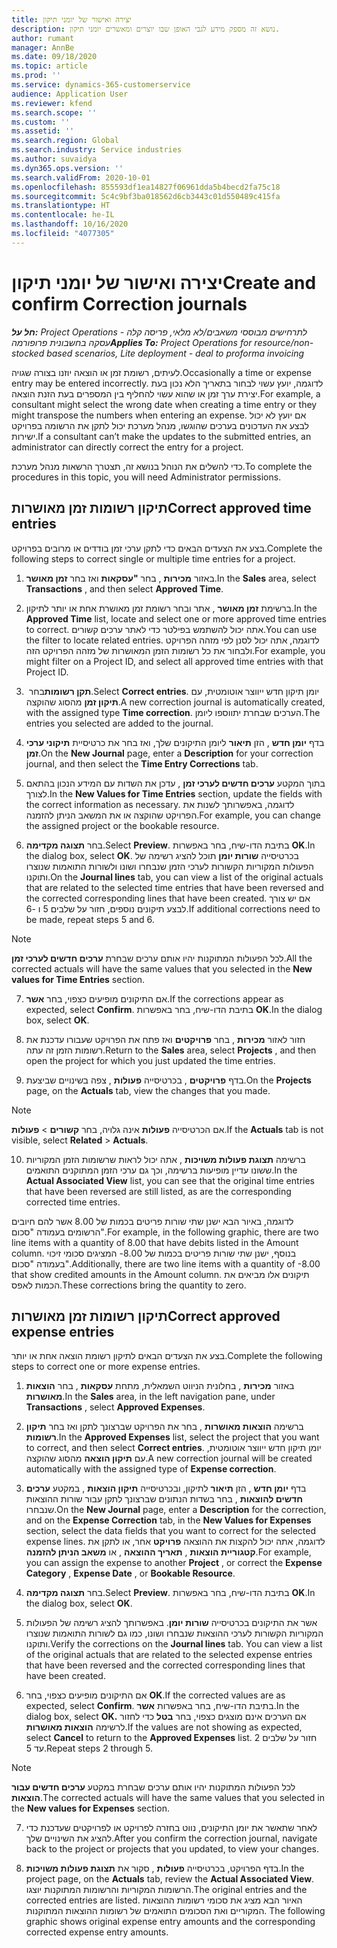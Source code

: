 ```yaml
---
title: יצירה ואישור של יומני תיקון
description: נושא זה מספק מידע לגבי האופן שבו יוצרים ומאשרים יומני תיקון.
author: rumant
manager: AnnBe
ms.date: 09/18/2020
ms.topic: article
ms.prod: ''
ms.service: dynamics-365-customerservice
audience: Application User
ms.reviewer: kfend
ms.search.scope: ''
ms.custom: ''
ms.assetid: ''
ms.search.region: Global
ms.search.industry: Service industries
ms.author: suvaidya
ms.dyn365.ops.version: ''
ms.search.validFrom: 2020-10-01
ms.openlocfilehash: 855593df1ea14827f06961dda5b4becd2fa75c18
ms.sourcegitcommit: 5c4c9bf3ba018562d6cb3443c01d550489c415fa
ms.translationtype: HT
ms.contentlocale: he-IL
ms.lasthandoff: 10/16/2020
ms.locfileid: "4077305"
---
```

# <a name="create-and-confirm-correction-journals"></a><span data-ttu-id="c3388-103">יצירה ואישור של יומני תיקון</span><span class="sxs-lookup"><span data-stu-id="c3388-103">Create and confirm Correction journals</span></span>

<span data-ttu-id="c3388-104">_**חל על:** Project Operations לתרחישים מבוססי משאבים/לא מלאי, פריסה קלה - עסקה בחשבונית פרופורמה_</span><span class="sxs-lookup"><span data-stu-id="c3388-104">_**Applies To:** Project Operations for resource/non-stocked based scenarios, Lite deployment - deal to proforma invoicing_</span></span>

<span data-ttu-id="c3388-105">לעיתים, רשומת זמן או הוצאה יוזנו בצורה שגויה.</span><span class="sxs-lookup"><span data-stu-id="c3388-105">Occasionally a time or expense entry may be entered incorrectly.</span></span> <span data-ttu-id="c3388-106">לדוגמה, יועץ עשוי לבחור בתאריך הלא נכון בעת יצירת ערך זמן או שהוא עשוי להחליף בין המספרים בעת הזנת הוצאה.</span><span class="sxs-lookup"><span data-stu-id="c3388-106">For example, a consultant might select the wrong date when creating a time entry or they might transpose the numbers when entering an expense.</span></span> <span data-ttu-id="c3388-107">אם יועץ לא יכול לבצע את העדכונים בערכים שהוגשו, מנהל מערכת יכול לתקן את הרשומה בפרויקט ישירות.</span><span class="sxs-lookup"><span data-stu-id="c3388-107">If a consultant can’t make the updates to the submitted entries, an administrator can directly correct the entry for a project.</span></span>

<span data-ttu-id="c3388-108">כדי להשלים את הנוהל בנושא זה, תצטרך הרשאות מנהל מערכת.</span><span class="sxs-lookup"><span data-stu-id="c3388-108">To complete the procedures in this topic, you will need Administrator permissions.</span></span>

## <a name="correct-approved-time-entries"></a><span data-ttu-id="c3388-109">תיקון רשומות זמן מאושרות</span><span class="sxs-lookup"><span data-stu-id="c3388-109">Correct approved time entries</span></span>     

<span data-ttu-id="c3388-110">בצע את הצעדים הבאים כדי לתקן ערכי זמן בודדים או מרובים בפרויקט.</span><span class="sxs-lookup"><span data-stu-id="c3388-110">Complete the following steps to correct single or multiple time entries for a project.</span></span>

1. <span data-ttu-id="c3388-111">באזור **מכירות** , בחר **"עסקאות** ואז בחר **זמן מאושר**.</span><span class="sxs-lookup"><span data-stu-id="c3388-111">In the **Sales** area, select **Transactions** , and then select **Approved Time**.</span></span> 

2. <span data-ttu-id="c3388-112">ברשימת **זמן מאושר** , אתר ובחר רשומת זמן מאושרת אחת או יותר לתיקון.</span><span class="sxs-lookup"><span data-stu-id="c3388-112">In the **Approved Time** list, locate and select one or more approved time entries to correct.</span></span> <span data-ttu-id="c3388-113">אתה יכול להשתמש בפילטר כדי לאתר ערכים קשורים.</span><span class="sxs-lookup"><span data-stu-id="c3388-113">You can use the filter to locate related entries.</span></span> <span data-ttu-id="c3388-114">לדוגמה, אתה יכול לסנן לפי מזהה הפרויקט ולבחור את כל רשומות הזמן המאושרות של מזהה הפרויקט הזה.</span><span class="sxs-lookup"><span data-stu-id="c3388-114">For example, you might filter on a Project ID, and select all approved time entries with that Project ID.</span></span>

3. <span data-ttu-id="c3388-115">בחר **‏‎תקן רשומות**.</span><span class="sxs-lookup"><span data-stu-id="c3388-115">Select **Correct entries**.</span></span> <span data-ttu-id="c3388-116">יומן תיקון חדש ייווצר אוטומטית, עם **תיקון זמן** מהסוג שהוקצה.</span><span class="sxs-lookup"><span data-stu-id="c3388-116">A new correction journal is automatically created, with the assigned type **Time correction**.</span></span> <span data-ttu-id="c3388-117">הערכים שבחרת יתווספו ליומן.</span><span class="sxs-lookup"><span data-stu-id="c3388-117">The entries you selected are added to the journal.</span></span> 

4. <span data-ttu-id="c3388-118">בדף **יומן חדש** , הזן **תיאור** ליומן התיקונים שלך, ואז בחר את כרטיסיית **תיקוני ערכי זמן**.</span><span class="sxs-lookup"><span data-stu-id="c3388-118">On the **New Journal** page, enter a **Description** for your correction journal, and then select the **Time Entry Corrections** tab.</span></span>  

5. <span data-ttu-id="c3388-119">בתוך המקטע **ערכים חדשים לערכי זמן** , עדכן את השדות עם המידע הנכון בהתאם לצורך.</span><span class="sxs-lookup"><span data-stu-id="c3388-119">In the **New Values for Time Entries** section, update the fields with the correct information as necessary.</span></span> <span data-ttu-id="c3388-120">לדוגמה, באפשרותך לשנות את הפרויקט שהוקצה או את המשאב הניתן להזמנה.</span><span class="sxs-lookup"><span data-stu-id="c3388-120">For example, you can change the assigned project or the bookable resource.</span></span>

6. <span data-ttu-id="c3388-121">בחר **תצוגה מקדימה**.</span><span class="sxs-lookup"><span data-stu-id="c3388-121">Select **Preview**.</span></span> <span data-ttu-id="c3388-122">בתיבת הדו-שיח, בחר באפשרות **OK**.</span><span class="sxs-lookup"><span data-stu-id="c3388-122">In the dialog box, select **OK**.</span></span> <span data-ttu-id="c3388-123">בכרטיסייה **שורות יומן** תוכל להציג רשימה של הפעולות המקוריות הקשורות לערכי הזמן שנבחרו ושונו ולשורות התואמות שנוצרו ותוקנו.</span><span class="sxs-lookup"><span data-stu-id="c3388-123">On the **Journal lines** tab, you can view a list of the original actuals that are related to the selected time entries that have been reversed and the corrected corresponding lines that have been created.</span></span> <span data-ttu-id="c3388-124">אם יש צורך לבצע תיקונים נוספים, חזור על שלבים 5 ו -6.</span><span class="sxs-lookup"><span data-stu-id="c3388-124">If additional corrections need to be made, repeat steps 5 and 6.</span></span> 

> [!NOTE]
> <span data-ttu-id="c3388-125">לכל הפעולות המתוקנות יהיו אותם ערכים שבחרת **ערכים חדשים לערכי זמן**.</span><span class="sxs-lookup"><span data-stu-id="c3388-125">All the corrected actuals will have the same values that you selected in the **New values for Time Entries** section.</span></span>

7. <span data-ttu-id="c3388-126">אם התיקונים מופיעים כצפוי, בחר **אשר**.</span><span class="sxs-lookup"><span data-stu-id="c3388-126">If the corrections appear as expected, select **Confirm**.</span></span> <span data-ttu-id="c3388-127">בתיבת הדו-שיח, בחר באפשרות **OK**.</span><span class="sxs-lookup"><span data-stu-id="c3388-127">In the dialog box, select **OK**.</span></span>

8. <span data-ttu-id="c3388-128">חזור לאזור **מכירות** , בחר **פרויקטים** ואז פתח את הפרויקט שעבורו עדכנת את רשומות הזמן זה עתה.</span><span class="sxs-lookup"><span data-stu-id="c3388-128">Return to the **Sales** area, select **Projects** , and then open the project for which you just updated the time entries.</span></span> 

9. <span data-ttu-id="c3388-129">בדף **פרויקטים** , בכרטיסייה **פעולות** , צפה בשינויים שביצעת.</span><span class="sxs-lookup"><span data-stu-id="c3388-129">On the **Projects** page, on the **Actuals** tab, view the changes that you made.</span></span> 

> [!NOTE]
> <span data-ttu-id="c3388-130">אם הכרטיסייה **פעולות** אינה גלויה, בחר **קשורים** > **פעולות**.</span><span class="sxs-lookup"><span data-stu-id="c3388-130">If the **Actuals** tab is not visible, select **Related** > **Actuals**.</span></span>  

10. <span data-ttu-id="c3388-131">ברשימה **תצוגת פעולות משויכות** , אתה יכול לראות שרשומות הזמן המקוריות ששונו עדיין מופיעות ברשימה, וכך גם ערכי הזמן המתוקנים התואמים.</span><span class="sxs-lookup"><span data-stu-id="c3388-131">In the **Actual Associated View** list, you can see that the original time entries that have been reversed are still listed, as are the corresponding corrected time entries.</span></span> 

<span data-ttu-id="c3388-132">לדוגמה, באיור הבא ישנן שתי שורות פריטים בכמות של 8.00 אשר להם חיובים הרשומים בעמודה "סכום".</span><span class="sxs-lookup"><span data-stu-id="c3388-132">For example, in the following graphic, there are two line items with a quantity of 8.00 that have debits listed in the Amount column.</span></span> <span data-ttu-id="c3388-133">בנוסף, ישנן שתי שורות פריטים בכמות של 8.00- המציגים סכומי זיכוי בעמודה "סכום".</span><span class="sxs-lookup"><span data-stu-id="c3388-133">Additionally, there are two line items with a quantity of -8.00 that show credited amounts in the Amount column.</span></span> <span data-ttu-id="c3388-134">תיקונים אלו מביאים את הכמות לאפס.</span><span class="sxs-lookup"><span data-stu-id="c3388-134">These corrections bring the quantity to zero.</span></span>

 
## <a name="correct-approved-expense-entries"></a><span data-ttu-id="c3388-135">תיקון רשומות זמן מאושרות</span><span class="sxs-lookup"><span data-stu-id="c3388-135">Correct approved expense entries</span></span>

<span data-ttu-id="c3388-136">בצע את הצעדים הבאים לתיקון רשומת הוצאה אחת או יותר.</span><span class="sxs-lookup"><span data-stu-id="c3388-136">Complete the following steps to correct one or more expense entries.</span></span> 

1. <span data-ttu-id="c3388-137">באזור **מכירות** , בחלונית הניווט השמאלית, מתחת **עסקאות** , בחר **הוצאות מאושרות**.</span><span class="sxs-lookup"><span data-stu-id="c3388-137">In the **Sales** area, in the left navigation pane, under **Transactions** , select **Approved Expenses**.</span></span>

2. <span data-ttu-id="c3388-138">ברשימה **הוצאות מאושרות** , בחר את הפרויקט שברצונך לתקן ואז בחר **תיקון רשומות**.</span><span class="sxs-lookup"><span data-stu-id="c3388-138">In the **Approved Expenses** list, select the project that you want to correct, and then select **Correct entries**.</span></span> <span data-ttu-id="c3388-139">יומן תיקון חדש ייווצר אוטומטית, עם **תיקון הוצאה** מהסוג שהוקצה.</span><span class="sxs-lookup"><span data-stu-id="c3388-139">A new correction journal will be created automatically with the assigned type of **Expense correction**.</span></span> 

3. <span data-ttu-id="c3388-140">בדף **יומן חדש** , הזן **תיאור** לתיקון, ובכרטיסייה **תיקון הוצאות** , במקטע **ערכים חדשים להוצאות** , בחר בשדות הנתונים שברצונך לתקן עבור שורות ההוצאות שנבחרו.</span><span class="sxs-lookup"><span data-stu-id="c3388-140">On the **New Journal** page, enter a **Description** for the correction, and on the **Expense Correction** tab, in the **New Values for Expenses** section, select the data fields that you want to correct for the selected expense lines.</span></span> <span data-ttu-id="c3388-141">לדוגמה, אתה יכול להקצות את ההוצאה **פרויקט** אחר, או לתקן את **קטגוריית הוצאות** , **תאריך ההוצאה** , או **משאב הניתן להזמנה**.</span><span class="sxs-lookup"><span data-stu-id="c3388-141">For example, you can assign the expense to another **Project** , or correct the **Expense Category** , **Expense Date** , or **Bookable Resource**.</span></span>

4. <span data-ttu-id="c3388-142">בחר **תצוגה מקדימה**.</span><span class="sxs-lookup"><span data-stu-id="c3388-142">Select **Preview**.</span></span> <span data-ttu-id="c3388-143">בתיבת הדו-שיח, בחר באפשרות **OK**.</span><span class="sxs-lookup"><span data-stu-id="c3388-143">In the dialog box, select **OK**.</span></span> 

5. <span data-ttu-id="c3388-144">אשר את התיקונים בכרטיסייה **שורות יומן**. באפשרותך להציג רשימה של הפעולות המקוריות הקשורות לערכי ההוצאות שנבחרו ושונו, כמו גם לשורות התואמות שנוצרו ותוקנו.</span><span class="sxs-lookup"><span data-stu-id="c3388-144">Verify the corrections on the **Journal lines** tab. You can view a list of the original actuals that are related to the selected expense entries that have been reversed and the corrected corresponding lines that have been created.</span></span>

6. <span data-ttu-id="c3388-145">אם התיקונים מופיעים כצפוי, בחר **OK**.</span><span class="sxs-lookup"><span data-stu-id="c3388-145">If the corrected values are as expected, select **Confirm**.</span></span> <span data-ttu-id="c3388-146">בתיבת הדו-שיח, בחר באפשרות **אשר**.</span><span class="sxs-lookup"><span data-stu-id="c3388-146">In the dialog box, select **OK.**</span></span> <span data-ttu-id="c3388-147">אם הערכים אינם מוצגים כצפוי, בחר **בטל** כדי לחזור לרשימה **הוצאות מאושרות**.</span><span class="sxs-lookup"><span data-stu-id="c3388-147">If the values are not showing as expected, select **Cancel** to return to the **Approved Expenses** list.</span></span> <span data-ttu-id="c3388-148">חזור על שלבים 2 עד 5.</span><span class="sxs-lookup"><span data-stu-id="c3388-148">Repeat steps 2 through 5.</span></span> 

> [!NOTE]
> <span data-ttu-id="c3388-149">לכל הפעולות המתוקנות יהיו אותם ערכים שבחרת במקטע **ערכים חדשים עבור הוצאות**.</span><span class="sxs-lookup"><span data-stu-id="c3388-149">The corrected actuals will have the same values that you selected in the **New values for Expenses** section.</span></span>

7. <span data-ttu-id="c3388-150">לאחר שתאשר את יומן התיקונים, נווט בחזרה לפרויקט או לפרויקטים שעדכנת כדי להציג את השינויים שלך.</span><span class="sxs-lookup"><span data-stu-id="c3388-150">After you confirm the correction journal, navigate back to the project or projects that you updated, to view your changes.</span></span>  

8. <span data-ttu-id="c3388-151">בדף הפרויקט, בכרטיסייה **פעולות** , סקור את **תצוגת פעולות משויכות**.</span><span class="sxs-lookup"><span data-stu-id="c3388-151">In the project page, on the **Actuals** tab, review the **Actual Associated View**.</span></span> <span data-ttu-id="c3388-152">הרשומות המקוריות והרשומות המתוקנות יוצגו.</span><span class="sxs-lookup"><span data-stu-id="c3388-152">The original entries and the corrected entries are listed.</span></span> <span data-ttu-id="c3388-153">האיור הבא מציג את סכומי רשומות ההוצאות המקוריים ואת הסכומים התואמים של רשומות ההוצאות המתוקנות. </span><span class="sxs-lookup"><span data-stu-id="c3388-153">The following graphic shows original expense entry amounts and the corresponding corrected expense entry amounts.</span></span> 


